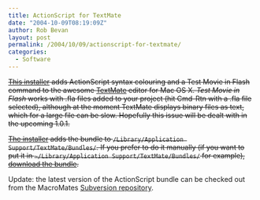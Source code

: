 ```yaml
---
title: ActionScript for TextMate
date: "2004-10-09T08:19:09Z"
author: Rob Bevan
layout: post
permalink: /2004/10/09/actionscript-for-textmate/
categories:
  - Software
---
```

<strike>[This installer][1] adds ActionScript syntax colouring and a Test Movie in Flash command to the awesome [TextMate][2] editor for Mac OS X. *Test Movie in Flash* works with .fla files added to your project (hit Cmd-Rtn with a .fla file selected), although at the moment TextMate displays binary files as text, which for a large file can be slow. Hopefully this issue will be dealt with in the upcoming 1.0.1.

[The installer][1] adds the bundle to `/Library/Application Support/TextMate/Bundles/`. If you prefer to do it manually (if you want to put it in `~/Library/Application Support/TextMate/Bundles/` for example), [download the bundle][3].</strike>

<div class="update">
  Update: the latest version of the ActionScript bundle can be checked out from the MacroMates <a href="http://anon:anon@macromates.com/svn/Bundles/trunk/Bundles/">Subversion repository</a>.
</div>

 [1]: http://robbevan.com/blog/wp-content/uploads/actionscript_for_textmate.pkg.zip
 [2]: http://macromates.com/
 [3]: http://robbevan.com/blog/wp-content/uploads/ActionScript.tmbundle.zip
